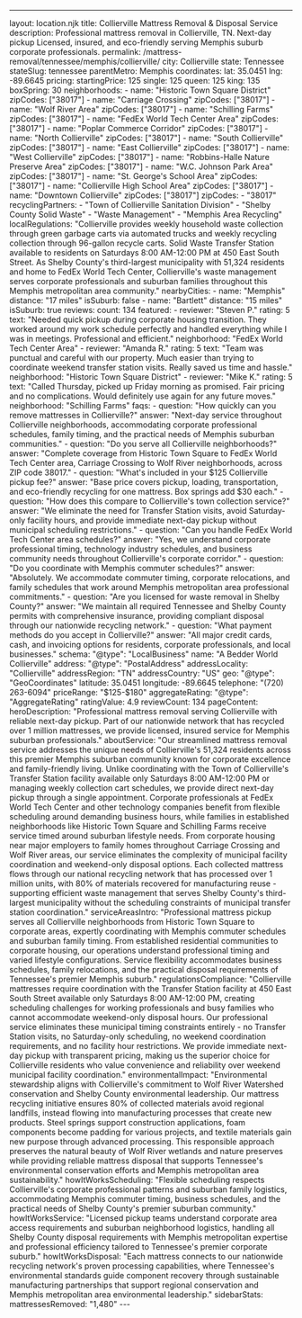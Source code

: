 ---
layout: location.njk
title: Collierville Mattress Removal & Disposal Service
description: Professional mattress removal in Collierville, TN. Next-day pickup Licensed, insured, and eco-friendly serving Memphis suburb corporate professionals.
permalink: /mattress-removal/tennessee/memphis/collierville/
city: Collierville state: Tennessee stateSlug: tennessee parentMetro: Memphis coordinates: lat: 35.0451 lng: -89.6645 pricing: startingPrice: 125 single: 125 queen: 125 king: 135 boxSpring: 30 neighborhoods: - name: "Historic Town Square District" zipCodes: ["38017"] - name: "Carriage Crossing" zipCodes: ["38017"] - name: "Wolf River Area" zipCodes: ["38017"] - name: "Schilling Farms" zipCodes: ["38017"] - name: "FedEx World Tech Center Area" zipCodes: ["38017"] - name: "Poplar Commerce Corridor" zipCodes: ["38017"] - name: "North Collierville" zipCodes: ["38017"] - name: "South Collierville" zipCodes: ["38017"] - name: "East Collierville" zipCodes: ["38017"] - name: "West Collierville" zipCodes: ["38017"] - name: "Robbins-Halle Nature Preserve Area" zipCodes: ["38017"] - name: "W.C. Johnson Park Area" zipCodes: ["38017"] - name: "St. George's School Area" zipCodes: ["38017"] - name: "Collierville High School Area" zipCodes: ["38017"] - name: "Downtown Collierville" zipCodes: ["38017"] zipCodes: - "38017" recyclingPartners: - "Town of Collierville Sanitation Division" - "Shelby County Solid Waste" - "Waste Management" - "Memphis Area Recycling" localRegulations: "Collierville provides weekly household waste collection through green garbage carts via automated trucks and weekly recycling collection through 96-gallon recycle carts. Solid Waste Transfer Station available to residents on Saturdays 8:00 AM-12:00 PM at 450 East South Street. As Shelby County's third-largest municipality with 51,324 residents and home to FedEx World Tech Center, Collierville's waste management serves corporate professionals and suburban families throughout this Memphis metropolitan area community." nearbyCities: - name: "Memphis" distance: "17 miles" isSuburb: false - name: "Bartlett" distance: "15 miles" isSuburb: true reviews: count: 134 featured: - reviewer: "Steven P." rating: 5 text: "Needed quick pickup during corporate housing transition. They worked around my work schedule perfectly and handled everything while I was in meetings. Professional and efficient." neighborhood: "FedEx World Tech Center Area" - reviewer: "Amanda R." rating: 5 text: "Team was punctual and careful with our property. Much easier than trying to coordinate weekend transfer station visits. Really saved us time and hassle." neighborhood: "Historic Town Square District" - reviewer: "Mike K." rating: 5 text: "Called Thursday, picked up Friday morning as promised. Fair pricing and no complications. Would definitely use again for any future moves." neighborhood: "Schilling Farms" faqs: - question: "How quickly can you remove mattresses in Collierville?" answer: "Next-day service throughout Collierville neighborhoods, accommodating corporate professional schedules, family timing, and the practical needs of Memphis suburban communities." - question: "Do you serve all Collierville neighborhoods?" answer: "Complete coverage from Historic Town Square to FedEx World Tech Center area, Carriage Crossing to Wolf River neighborhoods, across ZIP code 38017." - question: "What's included in your $125 Collierville pickup fee?" answer: "Base price covers pickup, loading, transportation, and eco-friendly recycling for one mattress. Box springs add $30 each." - question: "How does this compare to Collierville's town collection service?" answer: "We eliminate the need for Transfer Station visits, avoid Saturday-only facility hours, and provide immediate next-day pickup without municipal scheduling restrictions." - question: "Can you handle FedEx World Tech Center area schedules?" answer: "Yes, we understand corporate professional timing, technology industry schedules, and business community needs throughout Collierville's corporate corridor." - question: "Do you coordinate with Memphis commuter schedules?" answer: "Absolutely. We accommodate commuter timing, corporate relocations, and family schedules that work around Memphis metropolitan area professional commitments." - question: "Are you licensed for waste removal in Shelby County?" answer: "We maintain all required Tennessee and Shelby County permits with comprehensive insurance, providing compliant disposal through our nationwide recycling network." - question: "What payment methods do you accept in Collierville?" answer: "All major credit cards, cash, and invoicing options for residents, corporate professionals, and local businesses." schema: "@type": "LocalBusiness" name: "A Bedder World Collierville" address: "@type": "PostalAddress" addressLocality: "Collierville" addressRegion: "TN" addressCountry: "US" geo: "@type": "GeoCoordinates" latitude: 35.0451 longitude: -89.6645 telephone: "(720) 263-6094" priceRange: "$125-$180" aggregateRating: "@type": "AggregateRating" ratingValue: 4.9 reviewCount: 134 pageContent: heroDescription: "Professional mattress removal serving Collierville with reliable next-day pickup. Part of our nationwide network that has recycled over 1 million mattresses, we provide licensed, insured service for Memphis suburban professionals." aboutService: "Our streamlined mattress removal service addresses the unique needs of Collierville's 51,324 residents across this premier Memphis suburban community known for corporate excellence and family-friendly living. Unlike coordinating with the Town of Collierville's Transfer Station facility available only Saturdays 8:00 AM-12:00 PM or managing weekly collection cart schedules, we provide direct next-day pickup through a single appointment. Corporate professionals at FedEx World Tech Center and other technology companies benefit from flexible scheduling around demanding business hours, while families in established neighborhoods like Historic Town Square and Schilling Farms receive service timed around suburban lifestyle needs. From corporate housing near major employers to family homes throughout Carriage Crossing and Wolf River areas, our service eliminates the complexity of municipal facility coordination and weekend-only disposal options. Each collected mattress flows through our national recycling network that has processed over 1 million units, with 80% of materials recovered for manufacturing reuse - supporting efficient waste management that serves Shelby County's third-largest municipality without the scheduling constraints of municipal transfer station coordination." serviceAreasIntro: "Professional mattress pickup serves all Collierville neighborhoods from Historic Town Square to corporate areas, expertly coordinating with Memphis commuter schedules and suburban family timing. From established residential communities to corporate housing, our operations understand professional timing and varied lifestyle configurations. Service flexibility accommodates business schedules, family relocations, and the practical disposal requirements of Tennessee's premier Memphis suburb." regulationsCompliance: "Collierville mattresses require coordination with the Transfer Station facility at 450 East South Street available only Saturdays 8:00 AM-12:00 PM, creating scheduling challenges for working professionals and busy families who cannot accommodate weekend-only disposal hours. Our professional service eliminates these municipal timing constraints entirely - no Transfer Station visits, no Saturday-only scheduling, no weekend coordination requirements, and no facility hour restrictions. We provide immediate next-day pickup with transparent pricing, making us the superior choice for Collierville residents who value convenience and reliability over weekend municipal facility coordination." environmentalImpact: "Environmental stewardship aligns with Collierville's commitment to Wolf River Watershed conservation and Shelby County environmental leadership. Our mattress recycling initiative ensures 80% of collected materials avoid regional landfills, instead flowing into manufacturing processes that create new products. Steel springs support construction applications, foam components become padding for various projects, and textile materials gain new purpose through advanced processing. This responsible approach preserves the natural beauty of Wolf River wetlands and nature preserves while providing reliable mattress disposal that supports Tennessee's environmental conservation efforts and Memphis metropolitan area sustainability." howItWorksScheduling: "Flexible scheduling respects Collierville's corporate professional patterns and suburban family logistics, accommodating Memphis commuter timing, business schedules, and the practical needs of Shelby County's premier suburban community." howItWorksService: "Licensed pickup teams understand corporate area access requirements and suburban neighborhood logistics, handling all Shelby County disposal requirements with Memphis metropolitan expertise and professional efficiency tailored to Tennessee's premier corporate suburb." howItWorksDisposal: "Each mattress connects to our nationwide recycling network's proven processing capabilities, where Tennessee's environmental standards guide component recovery through sustainable manufacturing partnerships that support regional conservation and Memphis metropolitan area environmental leadership." sidebarStats: mattressesRemoved: "1,480" ---